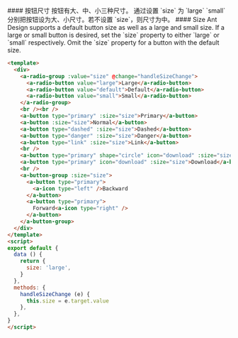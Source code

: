 <cn>
#### 按钮尺寸
按钮有大、中、小三种尺寸。
通过设置 `size` 为 `large` `small` 分别把按钮设为大、小尺寸。若不设置 `size`，则尺寸为中。
</cn>

<us>
#### Size
Ant Design supports a default button size as well as a large and small size.
If a large or small button is desired, set the `size` property to either `large` or `small` respectively. Omit the `size` property for a button with the default size.
</us>

```html
<template>
  <div>
    <a-radio-group :value="size" @change="handleSizeChange">
      <a-radio-button value="large">Large</a-radio-button>
      <a-radio-button value="default">Default</a-radio-button>
      <a-radio-button value="small">Small</a-radio-button>
    </a-radio-group>
    <br /><br />
    <a-button type="primary" :size="size">Primary</a-button>
    <a-button :size="size">Normal</a-button>
    <a-button type="dashed" :size="size">Dashed</a-button>
    <a-button type="danger" :size="size">Danger</a-button>
    <a-button type="link" :size="size">Link</a-button>
    <br />
    <a-button type="primary" shape="circle" icon="download" :size="size" />
    <a-button type="primary" icon="download" :size="size">Download</a-button>
    <br />
    <a-button-group :size="size">
      <a-button type="primary">
        <a-icon type="left" />Backward
      </a-button>
      <a-button type="primary">
        Forward<a-icon type="right" />
      </a-button>
    </a-button-group>
  </div>
</template>
<script>
export default {
  data () {
    return {
      size: 'large',
    }
  },
  methods: {
    handleSizeChange (e) {
      this.size = e.target.value
    },
  },
}
</script>
```
